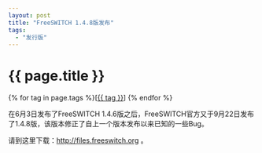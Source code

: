 ```yaml
---
layout: post
title: "FreeSWITCH 1.4.8版发布"
tags:
  - "发行版"
---
```


# {{ page.title }}

<div class="tags">
{% for tag in page.tags %}[<a class="tag" href="/tags.html#{{ tag }}">{{ tag }}</a>] {% endfor %}
</div>

在6月3日发布了FreeSWITCH 1.4.6版之后，FreeSWITCH官方又于9月22日发布了1.4.8版，该版本修正了自上一个版本发布以来已知的一些Bug。

请到这里下载：<http://files.freeswitch.org> 。
